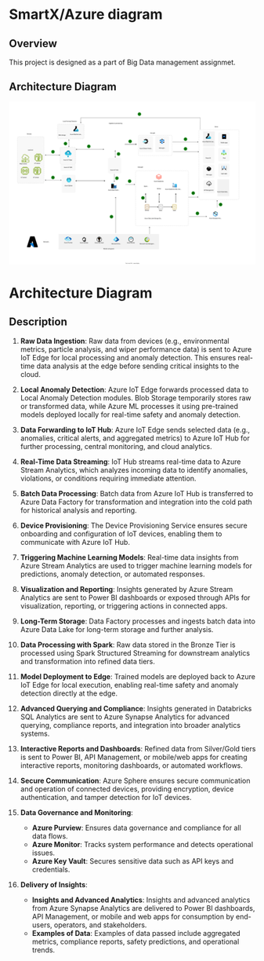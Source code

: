 

# SmartX/Azure diagram

## Overview
This project is designed as a part of Big Data management assignmet.

## Architecture Diagram
![Architecture Diagram](https://github.com/Danik911/big_data_assignment/blob/main/IoT_diagram.svg)

# Architecture Diagram

## Description
1. **Raw Data Ingestion**: Raw data from devices (e.g., environmental metrics, particle analysis, and wiper performance data) is sent to Azure IoT Edge for local processing and anomaly detection. This ensures real-time data analysis at the edge before sending critical insights to the cloud.

2. **Local Anomaly Detection**: Azure IoT Edge forwards processed data to Local Anomaly Detection modules. Blob Storage temporarily stores raw or transformed data, while Azure ML processes it using pre-trained models deployed locally for real-time safety and anomaly detection.

3. **Data Forwarding to IoT Hub**: Azure IoT Edge sends selected data (e.g., anomalies, critical alerts, and aggregated metrics) to Azure IoT Hub for further processing, central monitoring, and cloud analytics.

4. **Real-Time Data Streaming**: IoT Hub streams real-time data to Azure Stream Analytics, which analyzes incoming data to identify anomalies, violations, or conditions requiring immediate attention.

5. **Batch Data Processing**: Batch data from Azure IoT Hub is transferred to Azure Data Factory for transformation and integration into the cold path for historical analysis and reporting.

6. **Device Provisioning**: The Device Provisioning Service ensures secure onboarding and configuration of IoT devices, enabling them to communicate with Azure IoT Hub.

7. **Triggering Machine Learning Models**: Real-time data insights from Azure Stream Analytics are used to trigger machine learning models for predictions, anomaly detection, or automated responses.

8. **Visualization and Reporting**: Insights generated by Azure Stream Analytics are sent to Power BI dashboards or exposed through APIs for visualization, reporting, or triggering actions in connected apps.

9. **Long-Term Storage**: Data Factory processes and ingests batch data into Azure Data Lake for long-term storage and further analysis.

10. **Data Processing with Spark**: Raw data stored in the Bronze Tier is processed using Spark Structured Streaming for downstream analytics and transformation into refined data tiers.

11. **Model Deployment to Edge**: Trained models are deployed back to Azure IoT Edge for local execution, enabling real-time safety and anomaly detection directly at the edge.

12. **Advanced Querying and Compliance**: Insights generated in Databricks SQL Analytics are sent to Azure Synapse Analytics for advanced querying, compliance reports, and integration into broader analytics systems.

13. **Interactive Reports and Dashboards**: Refined data from Silver/Gold tiers is sent to Power BI, API Management, or mobile/web apps for creating interactive reports, monitoring dashboards, or automated workflows.

14. **Secure Communication**: Azure Sphere ensures secure communication and operation of connected devices, providing encryption, device authentication, and tamper detection for IoT devices.

15. **Data Governance and Monitoring**:
    - **Azure Purview**: Ensures data governance and compliance for all data flows.
    - **Azure Monitor**: Tracks system performance and detects operational issues.
    - **Azure Key Vault**: Secures sensitive data such as API keys and credentials.

16. **Delivery of Insights**:
    - **Insights and Advanced Analytics**: Insights and advanced analytics from Azure Synapse Analytics are delivered to Power BI dashboards, API Management, or mobile and web apps for consumption by end-users, operators, and stakeholders.
    - **Examples of Data**: Examples of data passed include aggregated metrics, compliance reports, safety predictions, and operational trends.



